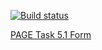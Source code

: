 [![Build status](https://ci.appveyor.com/api/projects/status/m1v7bxyth4y77sjf?svg=true)](https://ci.appveyor.com/project/DiRover/ahj-homework-testing-4)




[PAGE Task 5.1 Form](https://dirover.github.io/ahj-homework-testing-4/)
